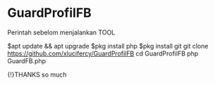 # GuardProfilFB
Perintah sebelom menjalankan TOOL

$apt update && apt upgrade
$pkg install php
$pkg install git
git clone https://github.com/xlucifercy/GuardProfilFB
cd GuardProfilFB
php GuardFB.php

{!}THANKS so much
